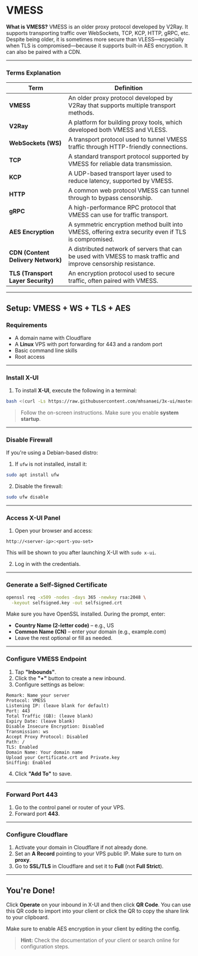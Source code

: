 # VMESS

**What is VMESS?**
VMESS is an older proxy protocol developed by V2Ray. It supports transporting traffic over WebSockets, TCP, KCP, HTTP, gRPC, etc. Despite being older, it is sometimes more secure than VLESS—especially when TLS is compromised—because it supports built-in AES encryption. It can also be paired with a CDN.

---

### Terms Explanation

| **Term**                           | **Definition**                                                                                                  |
| ---------------------------------- | --------------------------------------------------------------------------------------------------------------- |
| **VMESS**                          | An older proxy protocol developed by V2Ray that supports multiple transport methods.                            |
| **V2Ray**                          | A platform for building proxy tools, which developed both VMESS and VLESS.                                      |
| **WebSockets (WS)**                | A transport protocol used to tunnel VMESS traffic through HTTP-friendly connections.                            |
| **TCP**                            | A standard transport protocol supported by VMESS for reliable data transmission.                                |
| **KCP**                            | A UDP-based transport layer used to reduce latency, supported by VMESS.                                         |
| **HTTP**                           | A common web protocol VMESS can tunnel through to bypass censorship.                                            |
| **gRPC**                           | A high-performance RPC protocol that VMESS can use for traffic transport.                                       |
| **AES Encryption**                 | A symmetric encryption method built into VMESS, offering extra security even if TLS is compromised.             |
| **CDN (Content Delivery Network)** | A distributed network of servers that can be used with VMESS to mask traffic and improve censorship resistance. |
| **TLS (Transport Layer Security)** | An encryption protocol used to secure traffic, often paired with VMESS.                                         |

---

## Setup: **VMESS + WS + TLS + AES**

### Requirements

- A domain name with Cloudflare
- A **Linux** VPS with port forwarding for 443 and a random port
- Basic command line skills
- Root access

---

### Install X-UI

1. To install **X-UI**, execute the following in a terminal:

```bash
bash <(curl -Ls https://raw.githubusercontent.com/mhsanaei/3x-ui/master/install.sh)
```

> Follow the on-screen instructions. Make sure you enable **system startup**.

---

### Disable Firewall

If you're using a Debian-based distro:

1. If `ufw` is not installed, install it:

```bash
sudo apt install ufw
```

2. Disable the firewall:

```bash
sudo ufw disable
```

---

### Access X-UI Panel

1. Open your browser and access:

```
http://<server-ip>:<port-you-set>
```

This will be shown to you after launching X-UI with `sudo x-ui`.

2. Log in with the credentials.

---

### Generate a Self-Signed Certificate

```bash
openssl req -x509 -nodes -days 365 -newkey rsa:2048 \
  -keyout selfsigned.key -out selfsigned.crt
```

Make sure you have OpenSSL installed. During the prompt, enter:

- **Country Name (2-letter code)** – e.g., US
- **Common Name (CN)** – enter your domain (e.g., example.com)
- Leave the rest optional or fill as needed.

---

### Configure VMESS Endpoint

1. Tap **"Inbounds"**.
2. Click the **"+"** button to create a new inbound.
3. Configure settings as below:

```
Remark: Name your server
Protocol: VMESS
Listening IP: (leave blank for default)
Port: 443
Total Traffic (GB): (leave blank)
Expiry Date: (leave blank)
Disable Insecure Encryption: Disabled
Transmission: ws
Accept Proxy Protocol: Disabled
Path: /
TLS: Enabled
Domain Name: Your domain name
Upload your Certificate.crt and Private.key
Sniffing: Enabled
```

4. Click **"Add To"** to save.

---

### Forward Port 443

1. Go to the control panel or router of your VPS.
2. Forward port **443**.

---

### Configure Cloudflare

1. Activate your domain in Cloudflare if not already done.
2. Set an **A Record** pointing to your VPS public IP. Make sure to turn on **proxy**.
3. Go to **SSL/TLS** in Cloudflare and set it to **Full** (not **Full Strict**).

---

## You're Done!

Click **Operate** on your inbound in X-UI and then click **QR Code**. You can use this QR code to import into your client or click the QR to copy the share link to your clipboard.

Make sure to enable AES encryption in your client by editing the config.

> **Hint:** Check the documentation of your client or search online for configuration steps.
